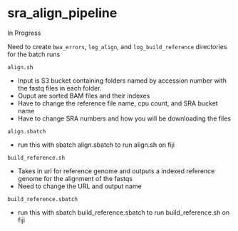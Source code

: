 # sra_align_pipeline
In Progress

Need to create `bwa_errors`, `log_align`, and `log_build_reference` directories for the batch runs

`align.sh`

  - Input is S3 bucket containing folders named by accession number with the fastq files in each folder. 
  - Ouput are sorted BAM files and their indexes
  - Have to change the reference file name, cpu count, and SRA bucket name
  - Have to change SRA numbers and how you will be downloading the files
  
`align.sbatch`
  - run this with sbatch align.sbatch to run align.sh on fiji
 
`build_reference.sh`
  - Takes in url for reference genome and outputs a indexed reference genome for the alignment of the fastqs
  - Need to change the URL and output name
  
`build_reference.sbatch`
  - run this with sbatch build_reference.sbatch to run build_reference.sh on fiji 
  
 
